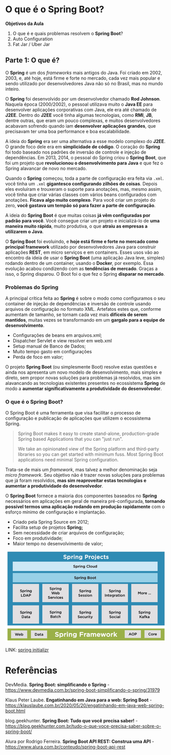 # O que é o Spring Boot?

**Objetivos da Aula**

1. O que é e quais problemas resolvem o **Spring Boot**?
2. Auto Configuration
3. Fat Jar / Uber Jar



## Parte 1: O que é?

O **Spring** é um dos *frameworks* mais antigos do Java. Foi criado em 2002, 2003, e, até hoje, está firme e forte no mercado, cada vez mais popular e sendo utilizado por desenvolvedores Java não só no Brasil, mas no mundo inteiro.

O **Spring** foi desenvolvido por um desenvolvedor chamado **Rod Johnson**. Naquela época (2000/2002), o pessoal utilizava muito o **Java EE** para desenvolver aplicações corporativas com Java, ele era até chamado de **J2EE**. Dentro do **J2EE** você tinha algumas tecnologias, como **RMI**, **JB**, dentre outras, que eram um pouco complexas, e muitos desenvolvedores acabavam sofrendo quando iam **desenvolver aplicações grandes**, que precisavam ter uma boa performance e boa escalabilidade.

A ideia do **Spring** era ser uma alternativa a esse modelo complexo do **J2EE**. O grande foco dele era em **simplicidade de código**. O coração do **Spring** foi todo baseado nos padrões de inversão de controle e injeção de dependências. Em 2013, 2014, o pessoal do Spring criou o **Spring Boot**, que foi um projeto que **revolucionou o desenvolvimento para Java** e que fez o Spring alavancar de novo no mercado.

Quando o **Spring** começou, toda a parte de configuração era feita via `.xml`. você tinha um `.xml` **gigantesco configurando zilhões de coisas**. Depois eles evoluíram e trouxeram o suporte para anotações, mas, mesmo assim, você tinha que criar várias classes com vários beans configurados com anotações. **Ficava algo muito complexo**. Para você criar um projeto do zero, **você gastava um tempão só para fazer a parte de configuração**.

A ideia do **Spring Boot** é que muitas coisas **já vêm configuradas por padrão para você**. Você consegue criar um projeto e inicializá-lo de **uma maneira muito rápida**, muito produtiva, o que **atraiu as empresas a utilizarem o Java**.

O **Spring Boot** foi evoluindo, e **hoje está firme e forte no mercado como principal framework** utilizado por desenvolvedores Java para construir aplicações **REST**, em micro serviços e em containers. Esses usos vão ao encontro da ideia de usar o **Spring Boot** (uma aplicação Java leve, simples) rodando dentro de um container, usando o **Docker**, por exemplo. Essa evolução acabou condizendo com as **tendências de mercado**. Graças a isso, o Spring disparou. O Boot foi o que fez o Spring **disparar no mercado**.



### Problemas do Spring

A principal crítica feita ao **Spring** é sobre o modo como configuramos o seu container de injeção de dependências e inversão de controle usando arquivos de configuração no formato XML. Artefatos estes que, conforme aumentam de tamanho, se tornam cada vez mais **difíceis de serem mantidos**, muitas vezes se transformando em um **gargalo para a equipe de desenvolvimento**. 

- Configurações de beans em arquivos.xml;
- Dispatcher Servlet e view resolver em web.xml
- Setup manual de Banco de Dados;
- Muito tempo gasto em configurações
- Perda de foco em valor;



O projeto **Spring Boot** (ou simplesmente Boot) resolve estas questões e ainda nos apresenta um novo modelo de desenvolvimento, mais simples e direto, sem propor novas soluções para problemas já resolvidos, mas sim alavancando as tecnologias existentes presentes no ecossistema **Spring** de modo a **aumentar significativamente a produtividade do desenvolvedor**.



### O que é o Spring Boot?

O Spring Boot é uma ferramenta que visa facilitar o processo de configuração e publicação de aplicações que utilizem o ecossistema Spring.

> Spring Boot makes it easy to create stand-alone, production-grade Spring based Applications that you can "just run".
>
> We take an opinionated view of the Spring platform and third-party libraries so you can get started with minimum fuss. Most Spring Boot applications need minimal Spring configuration.

Trata-se de mais um _framework_, mas talvez a melhor denominação seja _micro framework_. Seu objetivo não é trazer novas soluções para problemas que já foram resolvidos, **mas sim reaproveitar estas tecnologias e aumentar a produtividade do desenvolvedor**. 

O **Spring Boot** fornece a maioria dos componentes baseados no **Spring** necessários em aplicações em geral de maneira pré-configurada, **tornando possível termos uma aplicação rodando em produção rapidamente** com o esforço mínimo de configuração e implantação.

- Criado pela Spring Source em 2012;
- Facilita setup de projetos **Spring;**
- Sem necessidade de criar arquivos de configuração;
- Foco em produtividade;
- Maior tempo no desenvolvimento de valor;

![](img/spring-hierarchy.png)



LINK: [spring initializr](https://start.spring.io/)



# Referências

DevMedia. **Spring Boot: simplificando o Spring** - https://www.devmedia.com.br/spring-boot-simplificando-o-spring/31979

Klaus Peter Laube. **Engatinhando em Java para a web: Spring Boot** - https://klauslaube.com.br/2020/05/20/engatinhando-em-java-web-spring-boot.html

blog.geekhunter. **Spring Boot: Tudo que você precisa saber!** - https://blog.geekhunter.com.br/tudo-o-que-voce-precisa-saber-sobre-o-spring-boot/

Alura por Rodrigo Ferreira. **Spring Boot API REST: Construa uma API** - https://www.alura.com.br/conteudo/spring-boot-api-rest